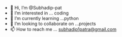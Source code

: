 - 👋 Hi, I’m @Subhadip-pat
- 👀 I’m interested in ... coding 
- 🌱 I’m currently learning ...python
- 💞️ I’m looking to collaborate on ...projects
- 📫 How to reach me ... subhadip1patra@gmail.com

<!---
Subhadip-pat/Subhadip-pat is a ✨ special ✨ repository because its `README.md` (this file) appears on your GitHub profile.
You can click the Preview link to take a look at your changes.
--->
